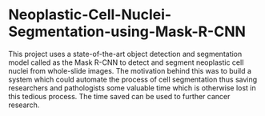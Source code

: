 # Neoplastic-Cell-Nuclei-Segmentation-using-Mask-R-CNN
This project uses a state-of-the-art object detection and segmentation model called as the Mask R-CNN to detect and segment neoplastic cell nuclei from whole-slide images. The motivation behind this was to build a system which could automate the process of cell segmentation thus saving researchers and pathologists some valuable time which is otherwise lost in this tedious process. The time saved can be used to further cancer research.
